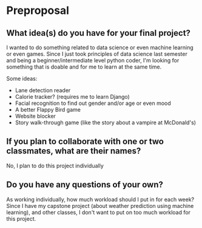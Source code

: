 # Preproposal

## What idea(s) do you have for your final project?

I wanted to do something related to data science or even machine learning or even games.
Since I just took principles of data science last semester and being a
beginner/intermediate level python coder, I'm looking for something that is doable 
and for me to learn at the same time.
 
Some ideas:
+ Lane detection reader
+ Calorie tracker? (requires me to learn Django)
+ Facial recognition to find out gender and/or age or even mood
+ A better Flappy Bird game
+ Website blocker
+ Story walk-through game (like the story about a vampire at McDonald's)

## If you plan to collaborate with one or two classmates, what are their names?

No, I plan to do this project individually

## Do you have any questions of your own?

As working individually, how much workload should I put in for each week?
Since I have my capstone project (about weather prediction using machine learning),
and other classes, I don't want to put on too much workload for this project.
